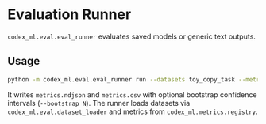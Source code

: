 # Evaluation Runner

`codex_ml.eval.eval_runner` evaluates saved models or generic text outputs.

## Usage

```bash
python -m codex_ml.eval.eval_runner run --datasets toy_copy_task --metrics exact_match,ppl --output_dir runs/eval
```
It writes `metrics.ndjson` and `metrics.csv` with optional bootstrap confidence intervals (`--bootstrap N`). The runner loads datasets via `codex_ml.eval.dataset_loader` and metrics from `codex_ml.metrics.registry`.
